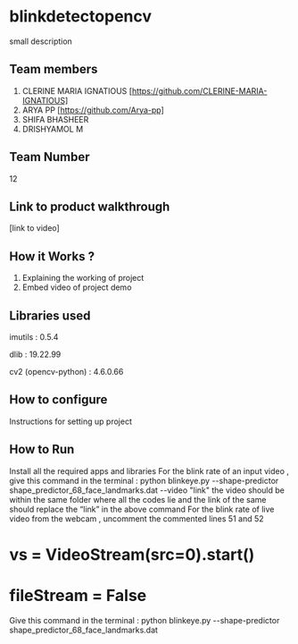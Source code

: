 # blinkdetectopencv
small description
## Team members
1. CLERINE MARIA IGNATIOUS [https://github.com/CLERINE-MARIA-IGNATIOUS]
2. ARYA PP [https://github.com/Arya-pp]
3. SHIFA BHASHEER
4. DRISHYAMOL M
## Team Number
12
## Link to product walkthrough
[link to video]
## How it Works ?
1. Explaining the working of project
2. Embed video of project demo
## Libraries used

imutils : 0.5.4

dlib : 19.22.99

cv2 (opencv-python) : 4.6.0.66

## How to configure
Instructions for setting up project
## How to Run
Install all the required apps and libraries
For the blink rate of an input video , give this  command in the terminal :
python blinkeye.py --shape-predictor shape_predictor_68_face_landmarks.dat --video "link"
the video should be within the same folder where all the codes lie and the link of the same should replace the “link” in the above command 
For the blink rate of live video from the webcam , uncomment the  commented lines 51 and 52
# vs = VideoStream(src=0).start()
# fileStream = False
Give this  command in the terminal :
python blinkeye.py --shape-predictor shape_predictor_68_face_landmarks.dat